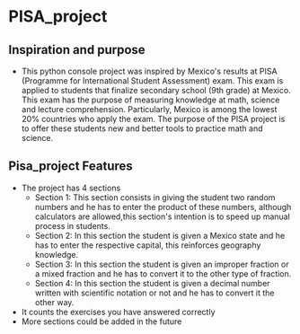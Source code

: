 # PISA_project
## Inspiration and purpose
* This python console project was inspired by Mexico's results at PISA (Programme for International Student Assessment) exam. This exam is applied to students that finalize secondary school (9th grade) at Mexico. This exam has the purpose of measuring knowledge at math, science and lecture comprehension. Particularly, Mexico is among the lowest 20% countries who apply the exam.
The purpose of the PISA project is to offer these students new and better tools to practice math and science.

## Pisa_project Features 
* The project has 4 sections
  * Section 1: This section consists in giving the student two random numbers and he has to enter the product of these numbers, although calculators are allowed,this section's intention is to speed up manual process in students.
  * Section 2: In this section the student is given a Mexico state and he has to enter the respective capital, this reinforces geography knowledge.
  * Section 3: In this section the student is given an improper fraction or a mixed fraction and he has to convert it to the other type of fraction.
  * Section 4: In this section the student is given a decimal number written with scientific notation or not and he has to convert it the other way.
* It counts the exercises you have answered correctly
* More sections could be added in the future


    
